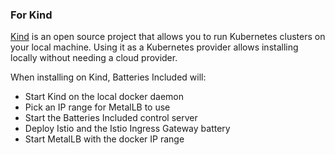 ### For Kind

[Kind](https://kind.sigs.k8s.io/) is an open source project that allows you to
run Kubernetes clusters on your local machine. Using it as a Kubernetes provider
allows installing locally without needing a cloud provider.

When installing on Kind, Batteries Included will:

- Start Kind on the local docker daemon
- Pick an IP range for MetalLB to use
- Start the Batteries Included control server
- Deploy Istio and the Istio Ingress Gateway battery
- Start MetalLB with the docker IP range

